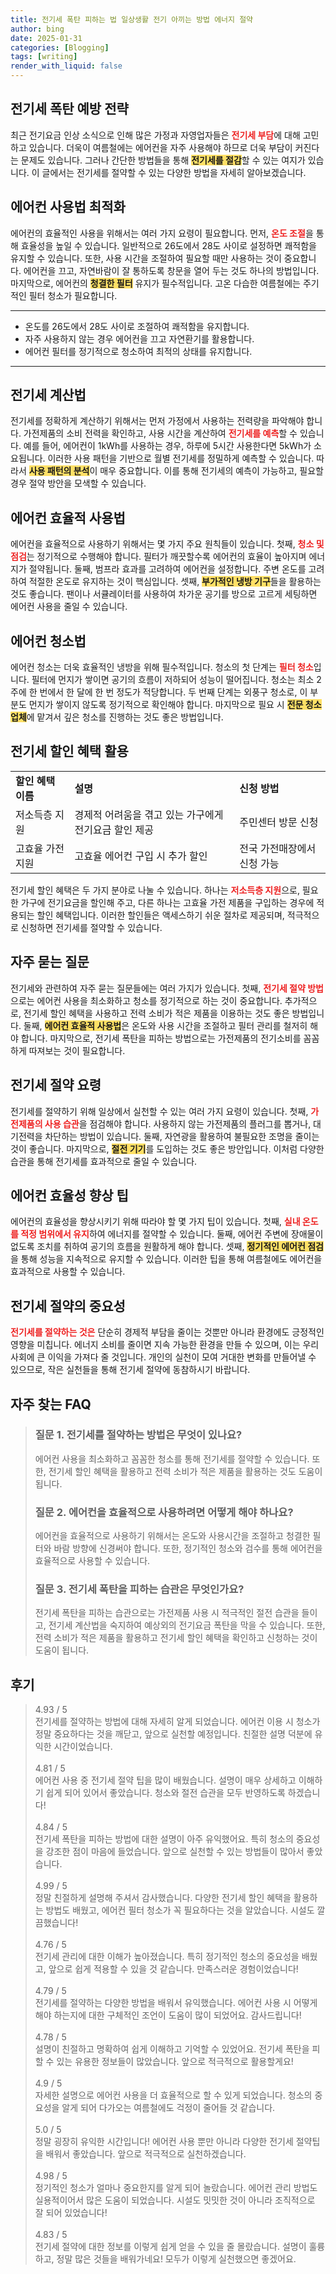 ```yaml
---
title: 전기세 폭탄 피하는 법 일상생활 전기 아끼는 방법 에너지 절약
author: bing
date: 2025-01-31
categories: [Blogging]
tags: [writing]
render_with_liquid: false
---
```



<h2 id='전기세폭탄_예방방법'>전기세 폭탄 예방 전략</h2>

<p>최근 전기요금 인상 소식으로 인해 많은 가정과 자영업자들은 <b><span style="color: #ee2323;">전기세 부담</span></b>에 대해 고민하고 있습니다. 더욱이 여름철에는 에어컨을 자주 사용해야 하므로 더욱 부담이 커진다는 문제도 있습니다. 그러나 간단한 방법들을 통해 <b><span style="background-color: #ffe066;">전기세를 절감</span></b>할 수 있는 여지가 있습니다. 이 글에서는 전기세를 절약할 수 있는 다양한 방법을 자세히 알아보겠습니다.</p>

<h2 id='에어컨사용법_최적화'>에어컨 사용법 최적화</h2>

<p>에어컨의 효율적인 사용을 위해서는 여러 가지 요령이 필요합니다. 먼저, <b><span style="color: #ee2323;">온도 조절</span></b>을 통해 효율성을 높일 수 있습니다. 일반적으로 26도에서 28도 사이로 설정하면 쾌적함을 유지할 수 있습니다. 또한, 사용 시간을 조절하여 필요할 때만 사용하는 것이 중요합니다. 에어컨을 끄고, 자연바람이 잘 통하도록 창문을 열어 두는 것도 하나의 방법입니다. 마지막으로, 에어컨의 <b><span style="background-color: #ffe066;">청결한 필터</span></b> 유지가 필수적입니다. 고온 다습한 여름철에는 주기적인 필터 청소가 필요합니다.</p>

<hr />

<ul>
    <li>온도를 26도에서 28도 사이로 조절하여 쾌적함을 유지합니다.</li>
    <li>자주 사용하지 않는 경우 에어컨을 끄고 자연환기를 활용합니다.</li>
    <li>에어컨 필터를 정기적으로 청소하여 최적의 상태를 유지합니다.</li>
</ul>

<hr />

<h2 id='전기세_계산법'>전기세 계산법</h2>

<p>전기세를 정확하게 계산하기 위해서는 먼저 가정에서 사용하는 전력량을 파악해야 합니다. 가전제품의 소비 전력을 확인하고, 사용 시간을 계산하여 <b><span style="color: #ee2323;">전기세를 예측</span></b>할 수 있습니다. 예를 들어, 에어컨이 1kWh를 사용하는 경우, 하루에 5시간 사용한다면 5kWh가 소요됩니다. 이러한 사용 패턴을 기반으로 월별 전기세를 정밀하게 예측할 수 있습니다. 따라서 <b><span style="background-color: #ffe066;">사용 패턴의 분석</span></b>이 매우 중요합니다. 이를 통해 전기세의 예측이 가능하고, 필요할 경우 절약 방안을 모색할 수 있습니다.</p>

<h2 id='에어컨_효율적_사용법'>에어컨 효율적 사용법</h2>

<p>에어컨을 효율적으로 사용하기 위해서는 몇 가지 주요 원칙들이 있습니다. 첫째, <b><span style="color: #ee2323;">청소 및 점검</span></b>는 정기적으로 수행해야 합니다. 필터가 깨끗할수록 에어컨의 효율이 높아지며 에너지가 절약됩니다. 둘째, 범프라 효과를 고려하여 에어컨을 설정합니다. 주변 온도를 고려하여 적절한 온도로 유지하는 것이 핵심입니다. 셋째, <b><span style="background-color: #ffe066;">부가적인 냉방 기구</span></b>들을 활용하는 것도 좋습니다. 팬이나 서큘레이터를 사용하여 차가운 공기를 방으로 고르게 세팅하면 에어컨 사용을 줄일 수 있습니다.</p>

<h2 id='에어컨_청소법'>에어컨 청소법</h2>

<p>에어컨 청소는 더욱 효율적인 냉방을 위해 필수적입니다. 청소의 첫 단계는 <b><span style="color: #ee2323;">필터 청소</span></b>입니다. 필터에 먼지가 쌓이면 공기의 흐름이 저하되어 성능이 떨어집니다. 청소는 최소 2주에 한 번에서 한 달에 한 번 정도가 적당합니다. 두 번째 단계는 외풍구 청소로, 이 부분도 먼지가 쌓이지 않도록 정기적으로 확인해야 합니다. 마지막으로 필요 시 <b><span style="background-color: #ffe066;">전문 청소 업체</span></b>에 맡겨서 깊은 청소를 진행하는 것도 좋은 방법입니다.</p>

<h2 id='전기세_할인혜택'>전기세 할인 혜택 활용</h2>

<table>
    <tr>
        <td><b>할인 혜택 이름</b></td>
        <td><b>설명</b></td>
        <td><b>신청 방법</b></td>
    </tr>
    <tr>
        <td>저소득층 지원</td>
        <td>경제적 어려움을 겪고 있는 가구에게 전기요금 할인 제공</td>
        <td>주민센터 방문 신청</td>
    </tr>
    <tr>
        <td>고효율 가전 지원</td>
        <td>고효율 에어컨 구입 시 추가 할인</td>
        <td>전국 가전매장에서 신청 가능</td>
    </tr>
</table>

<p>전기세 할인 혜택은 두 가지 분야로 나눌 수 있습니다. 하나는 <b><span style="color: #ee2323;">저소득층 지원</span></b>으로, 필요한 가구에 전기요금을 할인해 주고, 다른 하나는 고효율 가전 제품을 구입하는 경우에 적용되는 할인 혜택입니다. 이러한 할인들은 액세스하기 쉬운 절차로 제공되며, 적극적으로 신청하면 전기세를 절약할 수 있습니다.</p>

<h2 id='자주_묻는_질문'>자주 묻는 질문</h2>

<p>전기세와 관련하여 자주 묻는 질문들에는 여러 가지가 있습니다. 첫째, <b><span style="color: #ee2323;">전기세 절약 방법</span></b>으로는 에어컨 사용을 최소화하고 청소를 정기적으로 하는 것이 중요합니다. 추가적으로, 전기세 할인 혜택을 사용하고 전력 소비가 적은 제품을 이용하는 것도 좋은 방법입니다. 둘째, <b><span style="background-color: #ffe066;">에어컨 효율적 사용법</span></b>은 온도와 사용 시간을 조절하고 필터 관리를 철저히 해야 합니다. 마지막으로, 전기세 폭탄을 피하는 방법으로는 가전제품의 전기소비를 꼼꼼하게 따져보는 것이 필요합니다.</p>

<h2 id='전기세_절약_요령'>전기세 절약 요령</h2>

<p>전기세를 절약하기 위해 일상에서 실천할 수 있는 여러 가지 요령이 있습니다. 첫째, <b><span style="color: #ee2323;">가전제품의 사용 습관</span></b>을 점검해야 합니다. 사용하지 않는 가전제품의 플러그를 뽑거나, 대기전력을 차단하는 방법이 있습니다. 둘째, 자연광을 활용하여 불필요한 조명을 줄이는 것이 좋습니다. 마지막으로, <b><span style="background-color: #ffe066;">절전 기기</span></b>를 도입하는 것도 좋은 방안입니다. 이처럼 다양한 습관을 통해 전기세를 효과적으로 줄일 수 있습니다.</p>

<h2 id='에어컨_효율성_향상'>에어컨 효율성 향상 팁</h2>

<p>에어컨의 효율성을 향상시키기 위해 따라야 할 몇 가지 팁이 있습니다. 첫째, <b><span style="color: #ee2323;">실내 온도를 적정 범위에서 유지</span></b>하여 에너지를 절약할 수 있습니다. 둘째, 에어컨 주변에 장애물이 없도록 조치를 취하여 공기의 흐름을 원활하게 해야 합니다. 셋째, <b><span style="background-color: #ffe066;">정기적인 에어컨 점검</span></b>을 통해 성능을 지속적으로 유지할 수 있습니다. 이러한 팁을 통해 여름철에도 에어컨을 효과적으로 사용할 수 있습니다.</p>

<h2 id='결론'>전기세 절약의 중요성</h2>

<p><b><span style="color: #ee2323;">전기세를 절약하는 것은</span></b> 단순히 경제적 부담을 줄이는 것뿐만 아니라 환경에도 긍정적인 영향을 미칩니다. 에너지 소비를 줄이면 지속 가능한 환경을 만들 수 있으며, 이는 우리 사회에 큰 이익을 가져다 줄 것입니다. 개인의 실천이 모여 거대한 변화를 만들어낼 수 있으므로, 작은 실천들을 통해 전기세 절약에 동참하시기 바랍니다.</p>


<h2 id='자주_찾는_FAQ'>자주 찾는 FAQ</h2>
<div itemscope="" itemtype="https://schema.org/FAQPage"> 
<blockquote> 
<div itemscope="" itemprop="mainEntity" itemtype="https://schema.org/Question"> 
<h3 itemprop="name">질문 1. 전기세를 절약하는 방법은 무엇이 있나요?</h3> 
<div itemscope="" itemprop="acceptedAnswer" itemtype="https://schema.org/Answer"> 
<span itemprop="text"> 
<p>에어컨 사용을 최소화하고 꼼꼼한 청소를 통해 전기세를 절약할 수 있습니다. 또한, 전기세 할인 혜택을 활용하고 전력 소비가 적은 제품을 활용하는 것도 도움이 됩니다.</p> 
</span> 
</div> 
</div> 

<div itemscope="" itemprop="mainEntity" itemtype="https://schema.org/Question"> 
<h3 itemprop="name">질문 2. 에어컨을 효율적으로 사용하려면 어떻게 해야 하나요?</h3> 
<div itemscope="" itemprop="acceptedAnswer" itemtype="https://schema.org/Answer"> 
<span itemprop="text"> 
<p>에어컨을 효율적으로 사용하기 위해서는 온도와 사용시간을 조절하고 청결한 필터와 바람 방향에 신경써야 합니다. 또한, 정기적인 청소와 검수를 통해 에어컨을 효율적으로 사용할 수 있습니다.</p> 
</span> 
</div> 
</div> 

<div itemscope="" itemprop="mainEntity" itemtype="https://schema.org/Question"> 
<h3 itemprop="name">질문 3. 전기세 폭탄을 피하는 습관은 무엇인가요?</h3> 
<div itemscope="" itemprop="acceptedAnswer" itemtype="https://schema.org/Answer"> 
<span itemprop="text"> 
<p>전기세 폭탄을 피하는 습관으로는 가전제품 사용 시 적극적인 절전 습관을 들이고, 전기세 계산법을 숙지하여 예상외의 전기요금 폭탄을 막을 수 있습니다. 또한, 전력 소비가 적은 제품을 활용하고 전기세 할인 혜택을 확인하고 신청하는 것이 도움이 됩니다.</p> 
</span> 
</div> 
</div> 
</blockquote> 
</div>
<h2 id='후기'>후기</h2>
<div itemscope itemtype="https://schema.org/Product">
  <blockquote>
  <div itemprop="review" itemscope itemtype="https://schema.org/Review">
      <div itemprop="reviewRating" itemscope itemtype="https://schema.org/Rating"> <span itemprop="ratingValue">4.93</span> / <span itemprop="bestRating">5</span> </div>
      <span itemprop="reviewBody">전기세를 절약하는 방법에 대해 자세히 알게 되었습니다. 에어컨 이용 시 청소가 정말 중요하다는 것을 깨닫고, 앞으로 실천할 예정입니다. 친절한 설명 덕분에 유익한 시간이었습니다.</span>
  </div>
  <br>
  <div itemprop="review" itemscope itemtype="https://schema.org/Review">
      <div itemprop="reviewRating" itemscope itemtype="https://schema.org/Rating"> <span itemprop="ratingValue">4.81</span> / <span itemprop="bestRating">5</span> </div>
      <span itemprop="reviewBody">에어컨 사용 중 전기세 절약 팁을 많이 배웠습니다. 설명이 매우 상세하고 이해하기 쉽게 되어 있어서 좋았습니다. 청소와 절전 습관을 모두 반영하도록 하겠습니다!</span>
  </div>
  <br>
  <div itemprop="review" itemscope itemtype="https://schema.org/Review">
      <div itemprop="reviewRating" itemscope itemtype="https://schema.org/Rating"> <span itemprop="ratingValue">4.84</span> / <span itemprop="bestRating">5</span> </div>
      <span itemprop="reviewBody">전기세 폭탄을 피하는 방법에 대한 설명이 아주 유익했어요. 특히 청소의 중요성을 강조한 점이 마음에 들었습니다. 앞으로 실천할 수 있는 방법들이 많아서 좋았습니다.</span>
  </div>
  <br>
  <div itemprop="review" itemscope itemtype="https://schema.org/Review">
      <div itemprop="reviewRating" itemscope itemtype="https://schema.org/Rating"> <span itemprop="ratingValue">4.99</span> / <span itemprop="bestRating">5</span> </div>
      <span itemprop="reviewBody">정말 친절하게 설명해 주셔서 감사했습니다. 다양한 전기세 할인 혜택을 활용하는 방법도 배웠고, 에어컨 필터 청소가 꼭 필요하다는 것을 알았습니다. 시설도 깔끔했습니다!</span>
  </div>
  <br>
  <div itemprop="review" itemscope itemtype="https://schema.org/Review">
      <div itemprop="reviewRating" itemscope itemtype="https://schema.org/Rating"> <span itemprop="ratingValue">4.76</span> / <span itemprop="bestRating">5</span> </div>
      <span itemprop="reviewBody">전기세 관리에 대한 이해가 높아졌습니다. 특히 정기적인 청소의 중요성을 배웠고, 앞으로 쉽게 적용할 수 있을 것 같습니다. 만족스러운 경험이었습니다!</span>
  </div>
  <br>
  <div itemprop="review" itemscope itemtype="https://schema.org/Review">
      <div itemprop="reviewRating" itemscope itemtype="https://schema.org/Rating"> <span itemprop="ratingValue">4.79</span> / <span itemprop="bestRating">5</span> </div>
      <span itemprop="reviewBody">전기세를 절약하는 다양한 방법을 배워서 유익했습니다. 에어컨 사용 시 어떻게 해야 하는지에 대한 구체적인 조언이 도움이 많이 되었어요. 감사드립니다!</span>
  </div>
  <br>
  <div itemprop="review" itemscope itemtype="https://schema.org/Review">
      <div itemprop="reviewRating" itemscope itemtype="https://schema.org/Rating"> <span itemprop="ratingValue">4.78</span> / <span itemprop="bestRating">5</span> </div>
      <span itemprop="reviewBody">설명이 친절하고 명확하여 쉽게 이해하고 기억할 수 있었어요. 전기세 폭탄을 피할 수 있는 유용한 정보들이 많았습니다. 앞으로 적극적으로 활용할게요!</span>
  </div>
  <br>
  <div itemprop="review" itemscope itemtype="https://schema.org/Review">
      <div itemprop="reviewRating" itemscope itemtype="https://schema.org/Rating"> <span itemprop="ratingValue">4.9</span> / <span itemprop="bestRating">5</span> </div>
      <span itemprop="reviewBody">자세한 설명으로 에어컨 사용을 더 효율적으로 할 수 있게 되었습니다. 청소의 중요성을 알게 되어 다가오는 여름철에도 걱정이 줄어들 것 같습니다.</span>
  </div>
  <br>
  <div itemprop="review" itemscope itemtype="https://schema.org/Review">
      <div itemprop="reviewRating" itemscope itemtype="https://schema.org/Rating"> <span itemprop="ratingValue">5.0</span> / <span itemprop="bestRating">5</span> </div>
      <span itemprop="reviewBody">정말 굉장히 유익한 시간입니다! 에어컨 사용 뿐만 아니라 다양한 전기세 절약팁을 배워서 좋았습니다. 앞으로 적극적으로 실천하겠습니다.</span>
  </div>
  <br>
  <div itemprop="review" itemscope itemtype="https://schema.org/Review">
      <div itemprop="reviewRating" itemscope itemtype="https://schema.org/Rating"> <span itemprop="ratingValue">4.98</span> / <span itemprop="bestRating">5</span> </div>
      <span itemprop="reviewBody">정기적인 청소가 얼마나 중요한지를 알게 되어 놀랐습니다. 에어컨 관리 방법도 실용적이어서 많은 도움이 되었습니다. 시설도 밋밋한 것이 아니라 조직적으로 잘 되어 있었습니다!</span>
  </div>
  <br>
  <div itemprop="review" itemscope itemtype="https://schema.org/Review">
      <div itemprop="reviewRating" itemscope itemtype="https://schema.org/Rating"> <span itemprop="ratingValue">4.83</span> / <span itemprop="bestRating">5</span> </div>
      <span itemprop="reviewBody">전기세 절약에 대한 정보를 이렇게 쉽게 얻을 수 있을 줄 몰랐습니다. 설명이 훌륭하고, 정말 많은 것들을 배워가네요! 모두가 이렇게 실천했으면 좋겠어요.</span>
  </div>
  </blockquote>
</div>
